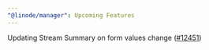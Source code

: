 ```yaml
---
"@linode/manager": Upcoming Features
---
```


Updating Stream Summary on form values change ([#12451](https://github.com/linode/manager/pull/12451))
